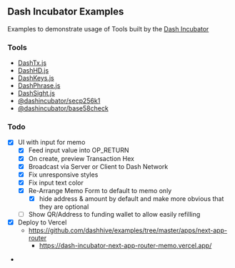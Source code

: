 ## Dash Incubator Examples

Examples to demonstrate usage of Tools built by the [Dash Incubator](https://github.com/dashhive)

### Tools
- [DashTx.js](https://github.com/dashhive/DashTx.js)
- [DashHD.js](https://github.com/dashhive/DashHD.js)
- [DashKeys.js](https://github.com/dashhive/DashKeys.js)
- [DashPhrase.js](https://github.com/dashhive/DashPhrase.js)
- [DashSight.js](https://github.com/dashhive/DashSight.js)
- [@dashincubator/secp256k1](https://github.com/dashhive/secp256k1.js)
- [@dashincubator/base58check](https://github.com/dashhive/base58check.js)

### Todo
- [x] UI with input for memo
  - [x] Feed input value into OP_RETURN
  - [x] On create, preview Transaction Hex
  - [x] Broadcast via Server or Client to Dash Network
  - [x] Fix unresponsive styles
  - [x] Fix input text color
  - [x] Re-Arrange Memo Form to default to memo only
    - [x] hide address & amount by default and make more obvious that they are optional
  - [ ] Show QR/Address to funding wallet to allow easily refilling
- [x] Deploy to Vercel
  - https://github.com/dashhive/examples/tree/master/apps/next-app-router
    - https://dash-incubator-next-app-router-memo.vercel.app/
-